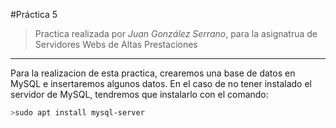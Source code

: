 #Práctica 5
>Practica realizada por *Juan González Serrano*, para la asignatrua de Servidores Webs de Altas Prestaciones

***
Para la realizacion de esta practica, crearemos una base de datos en MySQL e insertaremos algunos datos.
En el caso de no tener instalado el servidor de MySQL, tendremos que instalarlo con el comando:
```sh
>sudo apt install mysql-server
```
